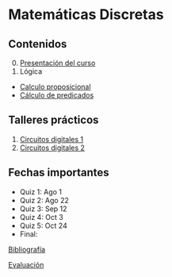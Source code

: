 # Matemáticas Discretas

## Contenidos  

0. [Presentación del curso](0-presentacion/index.html)  
1. Lógica  
  - [Calculo proposicional](1.1-proposiciones/index.html)  
  - [Cálculo de predicados](1.2-predicados/index.html)  

<!--
2. [Inducción y Recursividad](2-induccionRecursividad/index.html)
3. [Prolog](3-Prolog/index.html)
4. [Aplicaciones a la programación](4-AplicacionesProgramacion/index.html)
-->


## Talleres prácticos  

1. [Circuitos digitales 1](practicas/Taller1-Logisim-201920.pdf)  
2. [Circuitos digitales 2](practicas/Taller2-Logisim-201920.pdf)  

<!--
3. [Prolog 1 - Hechos](practicas/Taller3-Prolog-201910.pdf)  
4. [Prolog 2 - Reglas](practicas/Taller4-Prolog-201910.pdf)  
5. [Prolog 3 - Aritmética/IO/Recursividad](practicas/Taller5-Prolog-201910.pdf)  
6. [Prolog 4 - Recursividad/Iteración](practicas/practica6.html)  
7. [Prolog 5 - Recursividad/Listas](practicas/Taller7-Prolog-201910.pdf)  
8. [Prolog 6 - Listas y recursividad](practicas/Taller8-Prolog-201910.pdf)  
9. Opcional: [Prolog 7 - Conjuntos](practicas/Taller9-Prolog-201910.pdf). Entrega: 20/May  
-->

## Fechas importantes

- Quiz 1: Ago 1
- Quiz 2: Ago 22
- Quiz 3: Sep 12
- Quiz 4: Oct 3
- Quiz 5: Oct 24
- Final:   
  

[Bibliografía](bibliografia.html)


[Evaluación](evaluacion.html)
